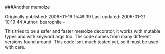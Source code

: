 ###Another memoize

Originally published: 2006-01-19 15:48:39
Last updated: 2006-01-21 10:19:44
Author: bearophile -

This tries to be a safer and faster memoize decorator, it works with mutable types and with keyword args too. The code comes from many different versions found around. This code isn't much tested yet, so it must be used with care.